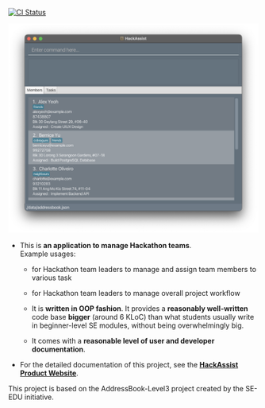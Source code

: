 [![CI Status](https://github.com/AY2223S1-CS2103T-F12-2/tp/workflows/Java%20CI/badge.svg)](https://github.com/AY2223S1-CS2103T-F12-2/tp/actions)

![Ui](docs/images/Ui.png)

* This is **an application to manage Hackathon teams**.<br>
  Example usages:
  * for Hackathon team leaders to manage and assign team members to various task
  * for Hackathon team leaders to manage overall project workflow


  * It is **written in OOP fashion**. It provides a **reasonably well-written** code base **bigger** (around 6 KLoC) than what students usually write in beginner-level SE modules, without being overwhelmingly big.
  * It comes with a **reasonable level of user and developer documentation**.
* For the detailed documentation of this project, see the **[HackAssist Product Website](https://ay2223s1-cs2103t-f12-2.github.io/tp/)**.


This project is based on the AddressBook-Level3 project created by the SE-EDU initiative.
